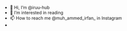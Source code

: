 - 👋 Hi, I’m @iruu-hub
- 👀 I’m interested in reading
- 📫 How to reach me @muh_ammed_irfan_ in Instagram
- 

<!---
iruu-hub/iruu-hub is a ✨ special ✨ repository because its `README.md` (this file) appears on your GitHub profile.
You can click the Preview link to take a look at your changes.
--->
